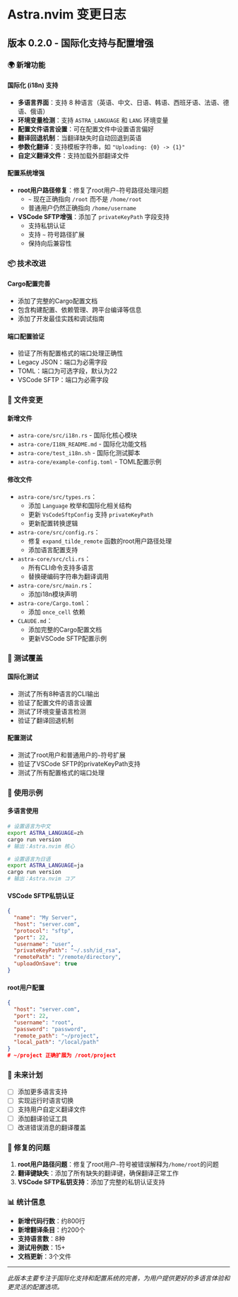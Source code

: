 # Astra.nvim 变更日志

## 版本 0.2.0 - 国际化支持与配置增强

### 🌍 新增功能

#### 国际化 (i18n) 支持
- **多语言界面**：支持 8 种语言（英语、中文、日语、韩语、西班牙语、法语、德语、俄语）
- **环境变量检测**：支持 `ASTRA_LANGUAGE` 和 `LANG` 环境变量
- **配置文件语言设置**：可在配置文件中设置语言偏好
- **翻译回退机制**：当翻译缺失时自动回退到英语
- **参数化翻译**：支持模板字符串，如 `"Uploading: {0} -> {1}"`
- **自定义翻译文件**：支持加载外部翻译文件

#### 配置系统增强
- **root用户路径修复**：修复了root用户`~`符号路径处理问题
  - `~` 现在正确指向 `/root` 而不是 `/home/root`
  - 普通用户仍然正确指向 `/home/username`
- **VSCode SFTP增强**：添加了 `privateKeyPath` 字段支持
  - 支持私钥认证
  - 支持 `~` 符号路径扩展
  - 保持向后兼容性

### 📦 技术改进

#### Cargo配置完善
- 添加了完整的Cargo配置文档
- 包含构建配置、依赖管理、跨平台编译等信息
- 添加了开发最佳实践和调试指南

#### 端口配置验证
- 验证了所有配置格式的端口处理正确性
- Legacy JSON：端口为必需字段
- TOML：端口为可选字段，默认为22
- VSCode SFTP：端口为必需字段

### 🔧 文件变更

#### 新增文件
- `astra-core/src/i18n.rs` - 国际化核心模块
- `astra-core/I18N_README.md` - 国际化功能文档
- `astra-core/test_i18n.sh` - 国际化测试脚本
- `astra-core/example-config.toml` - TOML配置示例

#### 修改文件
- `astra-core/src/types.rs`：
  - 添加 `Language` 枚举和国际化相关结构
  - 更新 `VsCodeSftpConfig` 支持 `privateKeyPath`
  - 更新配置转换逻辑
- `astra-core/src/config.rs`：
  - 修复 `expand_tilde_remote` 函数的root用户路径处理
  - 添加语言配置支持
- `astra-core/src/cli.rs`：
  - 所有CLI命令支持多语言
  - 替换硬编码字符串为翻译调用
- `astra-core/src/main.rs`：
  - 添加i18n模块声明
- `astra-core/Cargo.toml`：
  - 添加 `once_cell` 依赖
- `CLAUDE.md`：
  - 添加完整的Cargo配置文档
  - 更新VSCode SFTP配置示例

### 🧪 测试覆盖

#### 国际化测试
- 测试了所有8种语言的CLI输出
- 验证了配置文件的语言设置
- 测试了环境变量语言检测
- 验证了翻译回退机制

#### 配置测试
- 测试了root用户和普通用户的`~`符号扩展
- 验证了VSCode SFTP的privateKeyPath支持
- 测试了所有配置格式的端口处理

### 📝 使用示例

#### 多语言使用
```bash
# 设置语言为中文
export ASTRA_LANGUAGE=zh
cargo run version
# 输出：Astra.nvim 核心

# 设置语言为日语
export ASTRA_LANGUAGE=ja
cargo run version  
# 输出：Astra.nvim コア
```

#### VSCode SFTP私钥认证
```json
{
  "name": "My Server",
  "host": "server.com",
  "protocol": "sftp",
  "port": 22,
  "username": "user",
  "privateKeyPath": "~/.ssh/id_rsa",
  "remotePath": "/remote/directory",
  "uploadOnSave": true
}
```

#### root用户配置
```json
{
  "host": "server.com",
  "port": 22,
  "username": "root",
  "password": "password",
  "remote_path": "~/project",
  "local_path": "/local/path"
}
# ~/project 正确扩展为 /root/project
```

### 🔮 未来计划

- [ ] 添加更多语言支持
- [ ] 实现运行时语言切换
- [ ] 支持用户自定义翻译文件
- [ ] 添加翻译验证工具
- [ ] 改进错误消息的翻译覆盖

### 🐛 修复的问题

1. **root用户路径问题**：修复了root用户`~`符号被错误解释为`/home/root`的问题
2. **翻译键缺失**：添加了所有缺失的翻译键，确保翻译正常工作
3. **VSCode SFTP私钥支持**：添加了完整的私钥认证支持

### 📊 统计信息

- **新增代码行数**：约800行
- **新增翻译条目**：约200个
- **支持语言数**：8种
- **测试用例数**：15+
- **文档更新**：3个文件

---

*此版本主要专注于国际化支持和配置系统的完善，为用户提供更好的多语言体验和更灵活的配置选项。*